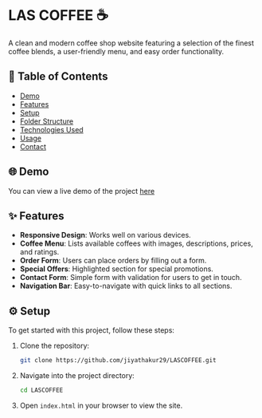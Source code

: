 # LAS COFFEE ☕
A clean and modern coffee shop website featuring a selection of the finest coffee blends, a user-friendly menu, and easy order functionality.

## 📑 Table of Contents
- [Demo](#demo)
- [Features](#features)
- [Setup](#setup)
- [Folder Structure](#folder-structure)
- [Technologies Used](#technologies-used)
- [Usage](#usage)
- [Contact](#contact)

## 🌐 Demo
You can view a live demo of the project [here]([https://yourwebsite.com](https://jiyathakur29.github.io/LASCOFFEE/))

## ✨ Features
- **Responsive Design**: Works well on various devices.
- **Coffee Menu**: Lists available coffees with images, descriptions, prices, and ratings.
- **Order Form**: Users can place orders by filling out a form.
- **Special Offers**: Highlighted section for special promotions.
- **Contact Form**: Simple form with validation for users to get in touch.
- **Navigation Bar**: Easy-to-navigate with quick links to all sections.

## ⚙️ Setup
To get started with this project, follow these steps:

1. Clone the repository:
    ```bash
    git clone https://github.com/jiyathakur29/LASCOFFEE.git
    ```

2. Navigate into the project directory:
    ```bash
    cd LASCOFFEE
    ```

3. Open `index.html` in your browser to view the site.
